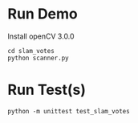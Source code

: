 # Run Demo 
Install openCV 3.0.0


```
cd slam_votes
python scanner.py
```

# Run Test(s) 

```
python -m unittest test_slam_votes
```
